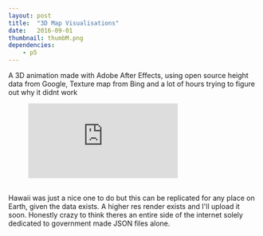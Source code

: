 ```yaml
---
layout: post
title:  "3D Map Visualisations"
date:   2016-09-01
thumbnail: thumbM.png
dependencies:
    - p5
---
```


A 3D animation made with Adobe After Effects, using open source height data from Google, Texture map from Bing and a lot of hours trying to figure out why it didnt work
<br>

<figure class="video_container">
  <iframe src="https://www.youtube.com/watch?v=HebQtZ-BpBQ" frameborder="0" allowfullscreen="true"> </iframe>
</figure>

<br>
Hawaii was just a nice one to do but this can be replicated for any place on Earth, given the data exists.
A higher res render exists and I'll upload it soon.
Honestly crazy to think theres an entire side of the internet solely dedicated to government made JSON files alone.
